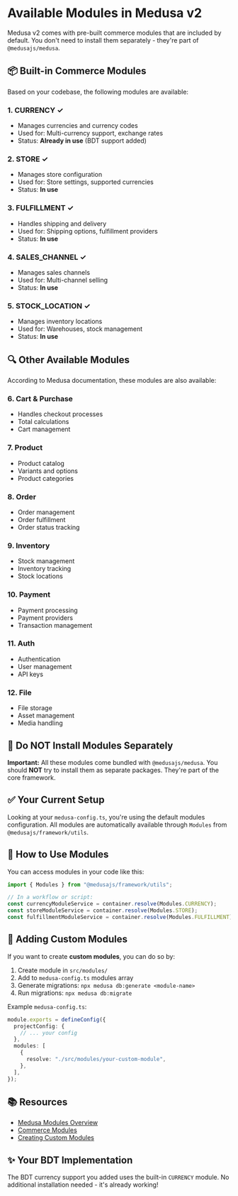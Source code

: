 # Available Modules in Medusa v2

Medusa v2 comes with pre-built commerce modules that are included by default. You don't need to install them separately - they're part of `@medusajs/medusa`.

## 📦 Built-in Commerce Modules

Based on your codebase, the following modules are available:

### 1. **CURRENCY** ✓
- Manages currencies and currency codes
- Used for: Multi-currency support, exchange rates
- Status: **Already in use** (BDT support added)

### 2. **STORE** ✓
- Manages store configuration
- Used for: Store settings, supported currencies
- Status: **In use**

### 3. **FULFILLMENT** ✓
- Handles shipping and delivery
- Used for: Shipping options, fulfillment providers
- Status: **In use**

### 4. **SALES_CHANNEL** ✓
- Manages sales channels
- Used for: Multi-channel selling
- Status: **In use**

### 5. **STOCK_LOCATION** ✓
- Manages inventory locations
- Used for: Warehouses, stock management
- Status: **In use**

## 🔍 Other Available Modules

According to Medusa documentation, these modules are also available:

### 6. **Cart & Purchase**
- Handles checkout processes
- Total calculations
- Cart management

### 7. **Product**
- Product catalog
- Variants and options
- Product categories

### 8. **Order**
- Order management
- Order fulfillment
- Order status tracking

### 9. **Inventory**
- Stock management
- Inventory tracking
- Stock locations

### 10. **Payment**
- Payment processing
- Payment providers
- Transaction management

### 11. **Auth**
- Authentication
- User management
- API keys

### 12. **File**
- File storage
- Asset management
- Media handling

## 🚫 Do NOT Install Modules Separately

**Important:** All these modules come bundled with `@medusajs/medusa`. You should **NOT** try to install them as separate packages. They're part of the core framework.

## ✅ Your Current Setup

Looking at your `medusa-config.ts`, you're using the default modules configuration. All modules are automatically available through `Modules` from `@medusajs/framework/utils`.

## 📝 How to Use Modules

You can access modules in your code like this:

```typescript
import { Modules } from "@medusajs/framework/utils";

// In a workflow or script:
const currencyModuleService = container.resolve(Modules.CURRENCY);
const storeModuleService = container.resolve(Modules.STORE);
const fulfillmentModuleService = container.resolve(Modules.FULFILLMENT);
```

## 🔧 Adding Custom Modules

If you want to create **custom modules**, you can do so by:

1. Create module in `src/modules/`
2. Add to `medusa-config.ts` modules array
3. Generate migrations: `npx medusa db:generate <module-name>`
4. Run migrations: `npx medusa db:migrate`

Example `medusa-config.ts`:
```typescript
module.exports = defineConfig({
  projectConfig: {
    // ... your config
  },
  modules: [
    {
      resolve: "./src/modules/your-custom-module",
    },
  ],
});
```

## 📚 Resources

- [Medusa Modules Overview](https://docs.medusajs.com/learn/fundamentals/modules)
- [Commerce Modules](https://docs.medusajs.com/resources/commerce-modules)
- [Creating Custom Modules](https://docs.medusajs.com/resources/plugins)

## ✨ Your BDT Implementation

The BDT currency support you added uses the built-in `CURRENCY` module. No additional installation needed - it's already working!

